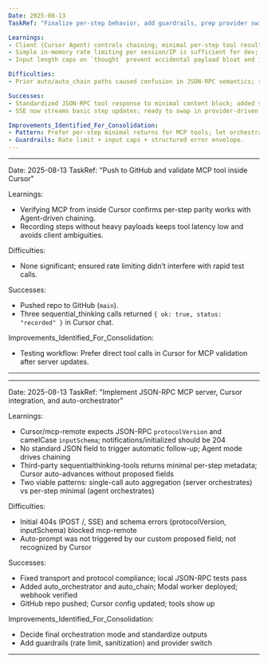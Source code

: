 ```yaml
---
Date: 2025-08-13
TaskRef: "Finalize per-step behavior, add guardrails, prep provider switch"

Learnings:
- Client (Cursor Agent) controls chaining; minimal per-step tool results avoid protocol ambiguities.
- Simple in-memory rate limiting per session/IP is sufficient for dev; expose window/max via env.
- Input length caps on `thought` prevent accidental payload bloat and improve stability.

Difficulties:
- Prior auto/auto_chain paths caused confusion in JSON-RPC semantics; removed for parity.

Successes:
- Standardized JSON-RPC tool response to minimal content block; added structured errors consistently.
- SSE now streams basic step updates; ready to swap in provider-driven events.

Improvements_Identified_For_Consolidation:
- Pattern: Prefer per-step minimal returns for MCP tools; let orchestrators or clients handle chaining.
- Guardrails: Rate limit + input caps + structured error envelope.
---
```


---
Date: 2025-08-13
TaskRef: "Push to GitHub and validate MCP tool inside Cursor"

Learnings:
- Verifying MCP from inside Cursor confirms per-step parity works with Agent-driven chaining.
- Recording steps without heavy payloads keeps tool latency low and avoids client ambiguities.

Difficulties:
- None significant; ensured rate limiting didn’t interfere with rapid test calls.

Successes:
- Pushed repo to GitHub (`main`).
- Three sequential_thinking calls returned `{ ok: true, status: "recorded" }` in Cursor chat.

Improvements_Identified_For_Consolidation:
- Testing workflow: Prefer direct tool calls in Cursor for MCP validation after server updates.
---

---
Date: 2025-08-13
TaskRef: "Implement JSON-RPC MCP server, Cursor integration, and auto-orchestrator"

Learnings:
- Cursor/mcp-remote expects JSON-RPC `protocolVersion` and camelCase `inputSchema`; notifications/initialized should be 204
- No standard JSON field to trigger automatic follow-up; Agent mode drives chaining
- Third-party sequentialthinking-tools returns minimal per-step metadata; Cursor auto-advances without proposed fields
- Two viable patterns: single-call auto aggregation (server orchestrates) vs per-step minimal (agent orchestrates)

Difficulties:
- Initial 404s (POST /, SSE) and schema errors (protocolVersion, inputSchema) blocked mcp-remote
- Auto-prompt was not triggered by our custom proposed field; not recognized by Cursor

Successes:
- Fixed transport and protocol compliance; local JSON-RPC tests pass
- Added auto_orchestrator and auto_chain; Modal worker deployed; webhook verified
- GitHub repo pushed; Cursor config updated; tools show up

Improvements_Identified_For_Consolidation:
- Decide final orchestration mode and standardize outputs
- Add guardrails (rate limit, sanitization) and provider switch
---

